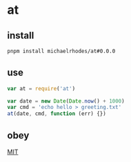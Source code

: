 # at

## install
```sh
pnpm install michaelrhodes/at#0.0.0
```

## use
```js
var at = require('at')

var date = new Date(Date.now() + 1000)
var cmd = 'echo hello > greeting.txt'
at(date, cmd, function (err) {})
```

## obey
[MIT](https://opensource.org/licenses/MIT)
